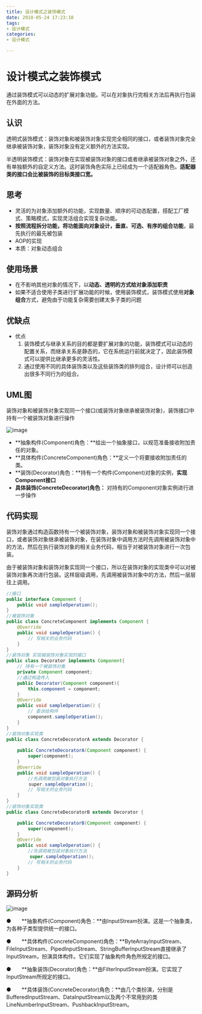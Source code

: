 ```yaml
---
title: 设计模式之装饰模式
date: 2018-05-24 17:23:18
tags:
- 设计模式
categories:
- 设计模式

---
```


#  设计模式之装饰模式

通过装饰模式可以动态的扩展对象功能。可以在对象执行完相关方法后再执行包装在外面的方法。

<!--more-->

## 认识

透明式装饰模式：装饰对象和被装饰对象实现完全相同的接口，或者装饰对象完全继承被装饰对象，装饰对象没有定义额外的方法实现。

半透明装饰模式：装饰对象在实现被装饰对象的接口或者继承被装饰对象之外，还有单独额外的自定义方法。这时装饰角色实际上已经成为一个适配器角色。**适配器类的接口会比被装饰的目标类接口宽。**

## 思考

- 灵活的为对象添加额外的功能，实现数量、顺序的可动态配置，搭配工厂模式、策略模式，实现灵活组合实现复杂功能。
- **按照流程拆分功能，将功能面向对象设计，垂直、可选、有序的组合功能**，最先执行的最先被包装
- AOP的实现
- 本质：对象动态组合

## 使用场景

- 在不影响其他对象的情况下，以**动态、透明的方式给对象添加职责**
- 如果不适合使用子类进行扩展功能的时候，使用装饰模式，装饰模式使用**对象组合**方式，避免由于功能复杂需要创建太多子类的问题

## 优缺点

- 优点
  1. 装饰模式与继承关系的目的都是要扩展对象的功能，装饰模式可以动态的配置关系，而继承关系是静态的，它在系统运行前就决定了，因此装饰模式可以提供比继承更多的灵活性。
  2. 通过使用不同的具体装饰类以及这些装饰类的排列组合，设计师可以创造出很多不同行为的组合。


## UML图

装饰对象和被装饰对象实现同一个接口(或装饰对象继承被装饰对象)，装饰接口中持有一个被装饰对象进行操作

![image](http://omdq6di7v.bkt.clouddn.com/17-3-20/80820607-file_1490021870955_11e42.png)

- **抽象构件(Component)角色：**给出一个抽象接口，以规范准备接收附加责任的对象。
- **具体构件(ConcreteComponent)角色：**定义一个将要接收附加责任的类。
- **装饰(Decorator)角色：**持有一个构件(Component)对象的实例，**实现Component接口**
- **具体装饰(ConcreteDecorator)角色：** 对持有的Component对象实例进行进一步操作

## 代码实现

装饰对象通过构造函数持有一个被装饰对象，装饰对象和被装饰对象实现同一个接口，或者装饰对象继承被装饰对象，在装饰对象中调用方法时先调用被装饰对象中的方法，然后在执行装饰对象的相关业务代码，相当于对被装饰对象进行一次包装。

由于被装饰对象和装饰对象实现同一个接口，所以在装饰对象的实现类中可以对被装饰对象再次进行包装。这样层级调用，先调用被装饰对象中的方法，然后一层层往上调用。

```java
//接口
public interface Component {    
    public void sampleOperation();
}
//被装饰对象
public class ConcreteComponent implements Component {
    @Override
    public void sampleOperation() {
        // 写相关的业务代码
    }
}
//装饰对象 实现被装饰对象实现的接口
public class Decorator implements Component{
    // 持有一个被装饰对象
    private Component component;
   	//通过构造传入
    public Decorator(Component component){
        this.component = component;
    }
    @Override
    public void sampleOperation() {
        // 委派给构件
        component.sampleOperation();
    }   
}
//装饰对象实现类
public class ConcreteDecoratorA extends Decorator {
	
    public ConcreteDecoratorA(Component component) {
        super(component);
    }
    @Override
    public void sampleOperation() {
        //先调用被包装对象执行方法
　　　　　super.sampleOperation();
        // 写相关的业务代码
    }
}
//装饰对象实现类
public class ConcreteDecoratorB extends Decorator {

    public ConcreteDecoratorB(Component component) {
        super(component);
    }
    @Override
    public void sampleOperation() {
        //先调用被包装对象执行方法
　　　　  super.sampleOperation();
        // 写相关的业务代码
    }
}
```

## 源码分析

![image](http://omdq6di7v.bkt.clouddn.com/17-3-20/63766348-file_1490023113105_103da.png)

●　　**抽象构件(Component)角色：**由InputStream扮演。这是一个抽象类，为各种子类型提供统一的接口。

●　　**具体构件(ConcreteComponent)角色：**ByteArrayInputStream、FileInputStream、PipedInputStream、StringBufferInputStream直接继承了InputStream，扮演具体构件。它们实现了抽象构件角色所规定的接口。

●　　**抽象装饰(Decorator)角色：**由FilterInputStream扮演。它实现了InputStream所规定的接口。

●　　**具体装饰(ConcreteDecorator)角色：**由几个类扮演，分别是BufferedInputStream、DataInputStream以及两个不常用到的类LineNumberInputStream、PushbackInputStream。